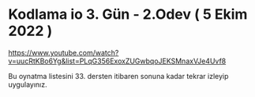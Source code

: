 # Kodlama io 3. Gün - 2.Odev ( 5 Ekim 2022 )
https://www.youtube.com/watch?v=uucRtKBo6Yg&list=PLqG356ExoxZUGwbqoJEKSMnaxVJe4Uvf8

Bu oynatma listesini 33. dersten itibaren sonuna kadar tekrar izleyip uygulayınız.